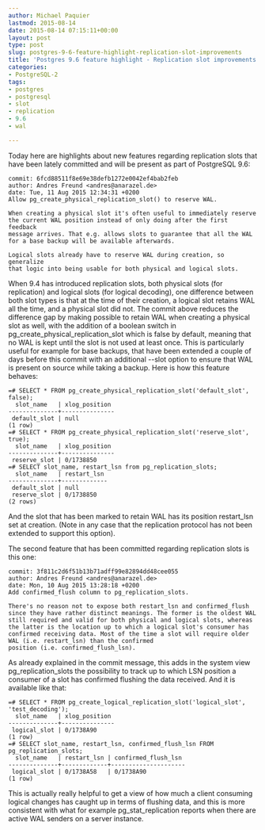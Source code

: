 ```yaml
---
author: Michael Paquier
lastmod: 2015-08-14
date: 2015-08-14 07:15:11+00:00
layout: post
type: post
slug: postgres-9-6-feature-highlight-replication-slot-improvements
title: 'Postgres 9.6 feature highlight - Replication slot improvements'
categories:
- PostgreSQL-2
tags:
- postgres
- postgresql
- slot
- replication
- 9.6
- wal

---
```


Today here are highlights about new features regarding replication slots
that have been lately committed and will be present as part of PostgreSQL
9.6:

    commit: 6fcd88511f8e69e38defb1272e0042ef4bab2feb
    author: Andres Freund <andres@anarazel.de>
    date: Tue, 11 Aug 2015 12:34:31 +0200
    Allow pg_create_physical_replication_slot() to reserve WAL.

    When creating a physical slot it's often useful to immediately reserve
    the current WAL position instead of only doing after the first feedback
    message arrives. That e.g. allows slots to guarantee that all the WAL
    for a base backup will be available afterwards.

    Logical slots already have to reserve WAL during creation, so generalize
    that logic into being usable for both physical and logical slots.

When 9.4 has introduced replication slots, both physical slots (for
replication) and logical slots (for logical decoding), one difference between
both slot types is that at the time of their creation, a logical slot retains
WAL all the time, and a physical slot did not. The commit above reduces the
difference gap by making possible to retain WAL when creating a physical
slot as well, with the addition of a boolean switch in
pg\_create\_physical\_replication\_slot which is false by default, meaning
that no WAL is kept until the slot is not used at least once. This is
particularly useful for example for base backups, that have been extended
a couple of days before this commit with an additional --slot option to
ensure that WAL is present on source while taking a backup. Here is how
this feature behaves:

    =# SELECT * FROM pg_create_physical_replication_slot('default_slot', false);
      slot_name   | xlog_position
    --------------+---------------
     default_slot | null
    (1 row)
    =# SELECT * FROM pg_create_physical_replication_slot('reserve_slot', true);
      slot_name   | xlog_position
    --------------+---------------
     reserve_slot | 0/1738850
    =# SELECT slot_name, restart_lsn from pg_replication_slots;
      slot_name   | restart_lsn
    --------------+-------------
     default_slot | null
     reserve_slot | 0/1738850
    (2 rows)

And the slot that has been marked to retain WAL has its position restart\_lsn
set at creation. (Note in any case that the replication protocol has not been
extended to support this option).

The second feature that has been committed regarding replication slots
is this one:

    commit: 3f811c2d6f51b13b71adff99e82894dd48cee055
    author: Andres Freund <andres@anarazel.de>
    date: Mon, 10 Aug 2015 13:28:18 +0200
    Add confirmed_flush column to pg_replication_slots.

    There's no reason not to expose both restart_lsn and confirmed_flush
    since they have rather distinct meanings. The former is the oldest WAL
    still required and valid for both physical and logical slots, whereas
    the latter is the location up to which a logical slot's consumer has
    confirmed receiving data. Most of the time a slot will require older
    WAL (i.e. restart_lsn) than the confirmed
    position (i.e. confirmed_flush_lsn).

As already explained in the commit message, this adds in the system view
pg\_replication\_slots the possibility to track up to which LSN position
a consumer of a slot has confirmed flushing the data received. And it is
available like that:

    =# SELECT * FROM pg_create_logical_replication_slot('logical_slot', 'test_decoding');
      slot_name   | xlog_position
    --------------+---------------
     logical_slot | 0/1738A90
    (1 row)
    =# SELECT slot_name, restart_lsn, confirmed_flush_lsn FROM pg_replication_slots;
      slot_name   | restart_lsn | confirmed_flush_lsn
    --------------+-------------+---------------------
     logical_slot | 0/1738A58   | 0/1738A90
    (1 row)

This is actually really helpful to get a view of how much a client
consuming logical changes has caught up in terms of flushing data,
and this is more consistent with what for example pg\_stat\_replication
reports when there are active WAL senders on a server instance.
